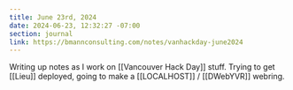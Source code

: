 ```yaml
---
title: June 23rd, 2024
date: 2024-06-23, 12:32:27 -07:00
section: journal
link: https://bmannconsulting.com/notes/vanhackday-june2024
---
```

Writing up notes as I work on [[Vancouver Hack Day]] stuff. Trying to get [[Lieu]] deployed, going to make a [[LOCALHOST]] / [[DWebYVR]] webring.
